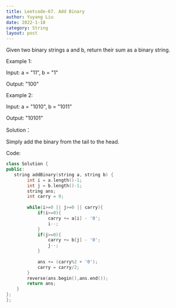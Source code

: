 ```yaml
---
title: Leetcode-67. Add Binary
author: Yuyang Liu
date: 2022-1-10
category: String
layout: post
---
```


Given two binary strings a and b, return their sum as a binary string.

 

Example 1:

Input: a = "11", b = "1"

Output: "100"

Example 2:

Input: a = "1010", b = "1011"

Output: "10101"


 
 


Solution：

Simply add the binary from the tail to the head.


Code: 

``` c++
class Solution {
public:
   string addBinary(string a, string b) {
        int i = a.length()-1;
        int j = b.length()-1;
        string ans;
        int carry = 0;
        
        while(i>=0 || j>=0 || carry){
            if(i>=0){
                carry += a[i] - '0';
                i--;
            }
            if(j>=0){
                carry += b[j] - '0';
                j--;
            }
            
            ans += (carry%2 + '0');
            carry = carry/2;
        }
        reverse(ans.begin(),ans.end());
        return ans;
    }
};
}; 
```
